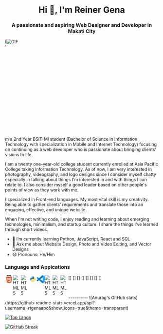 

<h1 align="center">Hi 👋, I'm Reiner Gena</h1>
<h3 align="center">A passionate and aspiring Web Designer and Developer in Makati City</h3>
<img align="right" alt="GIF" src="https://github.com/TianMeds/TianMeds/blob/main/Program.gif?raw=true" width="500" height="320" />


I’m a 2nd Year BSIT-MI student (Bachelor of Science in Information Technology with specialization in Mobile and Internet Technology) focusing on continuing as a web developer who is passionate about bringing clients’ visions to life. 

I am a twenty one-year-old college student currently enrolled at Asia Pacific College taking Information Technology. As of now, I am very interested in photography, videography, and logo designs since I consider myself chatty especially in talking about things I'm interested in and with things I can relate to. I also consider myself a good leader based on other people's points of view as they work with me.

I specialized in Front-end languages. My most vital skill is my creativity. Being able to gather clients’ requirements and translate those into an engaging, effective, and unique website.

When I'm not writing code, I enjoy reading and learning about emerging technologies, minimalism, and startup culture. I share the things I've learned through short videos.

* 🌱 I’m currently learning Python, JavaScript, React and SQL
* 💬 Ask me about Website Design,  Photo and Video Editing, and Vector Designs
* 😄 Pronouns: He/Him


### Language and Appications
[<img align="left" alt="HTML5" width="26px" src="https://raw.githubusercontent.com/github/explore/80688e429a7d4ef2fca1e82350fe8e3517d3494d/topics/html/html.png" />]
[<img align="left" alt="HTML5" width="26px" src="https://img.icons8.com/color/48/000000/css3.png"/>]
[<img align="left" alt="HTML5" width="26px" src="https://img.icons8.com/color/48/000000/java-coffee-cup-logo--v1.png"/>]
[<img align="left" alt="HTML5" width="26px" src="https://raw.githubusercontent.com/github/explore/80688e429a7d4ef2fca1e82350fe8e3517d3494d/topics/python/python.png" />]
[<img align="left" alt="HTML5" width="26px" src="https://raw.githubusercontent.com/github/explore/80688e429a7d4ef2fca1e82350fe8e3517d3494d/topics/visual-studio-code/visual-studio-code.png" />]
[<img align="left" alt="HTML5" width="26px" src="https://img.icons8.com/color/48/000000/adobe-photoshop--v1.png"/>]
[<img align="left" alt="HTML5" width="26px" src="https://icons8.com/icon/11111/adobe-illustrator"/>]
[<img align="left" alt="HTML5" width="26px" src="https://img.icons8.com/officel/40/000000/java-eclipse.png"/>]


<br>
<br>
----------
  ![Anurag's GitHub stats](https://github-readme-stats.vercel.app/api?username=rtgenaapc&show_icons=true&theme=transparent)
  
  [![Top Langs](https://github-readme-stats.vercel.app/api/top-langs/?username=rtgenaapc&langs_count=8)](https://github.com/anuraghazra/github-readme-stats)
  
  [![GitHub Streak](http://github-readme-streak-stats.herokuapp.com?user=rtgenaapc&theme=dark)](https://git.io/streak-stats)

<!--
**rtgenaapc/ReinerGena** is a ✨ _special_ ✨ repository because its `README.md` (this file) appears on your GitHub profile.
